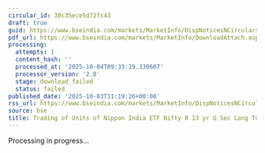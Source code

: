 ```yaml
---
circular_id: 30c35ece5d72fc43
draft: true
guid: https://www.bseindia.com/markets/MarketInfo/DispNoticesNCirculars.aspx?Noticeid={BA42D2D2-7987-42ED-94F2-81ADC00998AD}&noticeno=20251003-28&dt=10/03/2025&icount=28&totcount=73&flag=0
pdf_url: https://www.bseindia.com/markets/MarketInfo/DownloadAttach.aspx?id=20251003-28&attachedId=
processing:
  attempts: 1
  content_hash: ''
  processed_at: '2025-10-04T09:33:19.330607'
  processor_version: '2.0'
  stage: download_failed
  status: failed
published_date: '2025-10-03T11:19:26+00:00'
rss_url: https://www.bseindia.com/markets/MarketInfo/DispNoticesNCirculars.aspx?Noticeid={BA42D2D2-7987-42ED-94F2-81ADC00998AD}&noticeno=20251003-28&dt=10/03/2025&icount=28&totcount=73&flag=0
source: bse
title: Trading of Units of Nippon India ETF Nifty 8 13 yr G Sec Long Term Gilt
---
```


Processing in progress...